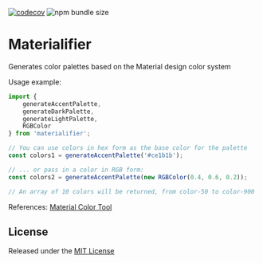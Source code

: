[![codecov](https://codecov.io/gh/AmirAsghary/materialifier/branch/master/graph/badge.svg?token=P2MUOEK82Z)](https://codecov.io/gh/AmirAsghary/materialifier)
![npm bundle size](https://img.shields.io/bundlephobia/minzip/materialifier?label=GZIP%20%2B%20Minified)

# Materialifier
Generates color palettes based on the Material design color system

Usage example:
```ts
import { 
    generateAccentPalette, 
    generateDarkPalette, 
    generateLightPalette,
    RGBColor
} from 'materialifier';

// You can use colors in hex form as the base color for the palette
const colors1 = generateAccentPalette('#ce1b1b');

// ... or pass in a color in RGB form:
const colors2 = generateAccentPalette(new RGBColor(0.4, 0.6, 0.2));

// An array of 10 colors will be returned, from color-50 to color-900
```

References:
[Material Color Tool](https://material.io/resources/color/#!/?view.left=0&view.right=0)

## License
Released under the [MIT License](./LICENSE)
